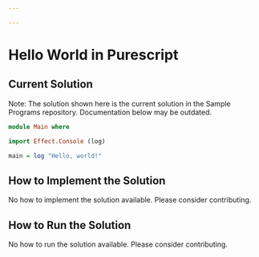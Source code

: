 ```yaml
---

---
```


# Hello World in Purescript

## Current Solution

Note: The solution shown here is the current solution in the Sample Programs repository. Documentation below may be outdated.

```Purescript
module Main where

import Effect.Console (log)

main = log "Hello, world!"


```

## How to Implement the Solution

No how to implement the solution available. Please consider contributing.

## How to Run the Solution

No how to run the solution available. Please consider contributing.